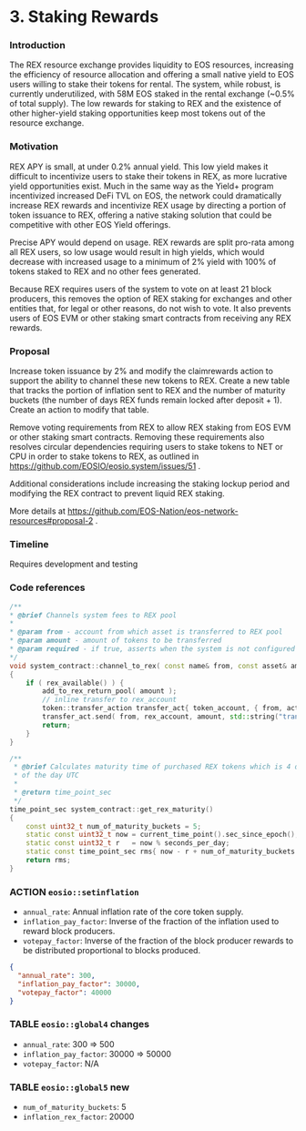 # 3. Staking Rewards

### Introduction

The REX resource exchange provides liquidity to EOS resources, increasing the efficiency of resource allocation and offering a small native yield to EOS users willing to stake their tokens for rental. The system, while robust, is currently underutilized, with 58M EOS staked in the rental exchange (~0.5% of total supply). The low rewards for staking to REX and the existence of other higher-yield staking opportunities keep most tokens out of the resource exchange.

### Motivation

REX APY is small, at under 0.2% annual yield. This low yield makes it difficult to incentivize users to stake their tokens in REX, as more lucrative yield opportunities exist. Much in the same way as the Yield+ program incentivized increased DeFi TVL on EOS, the network could dramatically increase REX rewards and incentivize REX usage by directing a portion of token issuance to REX, offering a native staking solution that could be competitive with other EOS Yield offerings.

Precise APY would depend on usage. REX rewards are split pro-rata among all REX users, so low usage would result in high yields, which would decrease with increased usage to a minimum of 2% yield with 100% of tokens staked to REX and no other fees generated.

Because REX requires users of the system to vote on at least 21 block producers, this removes the option of REX staking for exchanges and other entities that, for legal or other reasons, do not wish to vote. It also prevents users of EOS EVM or other staking smart contracts from receiving any REX rewards.

### Proposal

Increase token issuance by 2% and modify the claimrewards action to support the ability to channel these new tokens to REX. Create a new table that tracks the portion of inflation sent to REX and the number of maturity buckets (the number of days REX funds remain locked after deposit + 1). Create an action to modify that table.

Remove voting requirements from REX to allow REX staking from EOS EVM or other staking smart contracts. Removing these requirements also resolves circular dependencies requiring users to stake tokens to NET or CPU in order to stake tokens to REX, as outlined in https://github.com/EOSIO/eosio.system/issues/51 .

Additional considerations include increasing the staking lockup period and modifying the REX contract to prevent liquid REX staking.

More details at https://github.com/EOS-Nation/eos-network-resources#proposal-2 .

### Timeline

Requires development and testing

### Code references

```c++
/**
* @brief Channels system fees to REX pool
*
* @param from - account from which asset is transferred to REX pool
* @param amount - amount of tokens to be transferred
* @param required - if true, asserts when the system is not configured to channel fees into REX
*/
void system_contract::channel_to_rex( const name& from, const asset& amount, bool required )
{
    if ( rex_available() ) {
        add_to_rex_return_pool( amount );
        // inline transfer to rex_account
        token::transfer_action transfer_act{ token_account, { from, active_permission } };
        transfer_act.send( from, rex_account, amount, std::string("transfer from ") + from.to_string() + " to eosio.rex" );
        return;
    }
}
```

```c++
/**
 * @brief Calculates maturity time of purchased REX tokens which is 4 days from end
 * of the day UTC
 *
 * @return time_point_sec
 */
time_point_sec system_contract::get_rex_maturity()
{
    const uint32_t num_of_maturity_buckets = 5;
    static const uint32_t now = current_time_point().sec_since_epoch();
    static const uint32_t r   = now % seconds_per_day;
    static const time_point_sec rms{ now - r + num_of_maturity_buckets * seconds_per_day };
    return rms;
}
```

### ACTION `eosio::setinflation`
- `annual_rate`: Annual inflation rate of the core token supply.
- `inflation_pay_factor`: Inverse of the fraction of the inflation used to reward block producers.
- `votepay_factor`: Inverse of the fraction of the block producer rewards to be distributed proportional to blocks produced.

```json
{
  "annual_rate": 300,
  "inflation_pay_factor": 30000,
  "votepay_factor": 40000
}
```

### TABLE `eosio::global4` changes

- `annual_rate`: 300 => 500
- `inflation_pay_factor`: 30000 => 50000
- `votepay_factor`: N/A

### TABLE `eosio::global5` new

- `num_of_maturity_buckets`: 5
- `inflation_rex_factor`: 20000